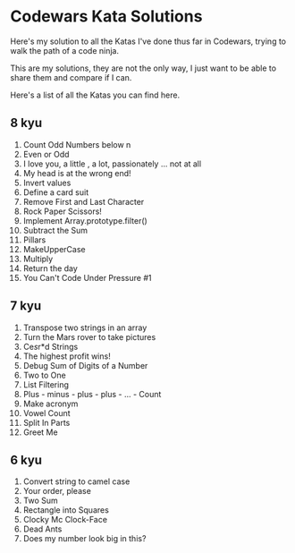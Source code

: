 # Codewars Kata Solutions

Here's my solution to all the Katas I've done thus far in Codewars, trying to walk the path of a code ninja.

This are my solutions, they are not the only way, I just want to be able to share them and compare if I can.

Here's a list of all the Katas you can find here.


## 8 kyu ##

1. Count Odd Numbers below n
2. Even or Odd
3. I love you, a little , a lot, passionately ... not at all
4. My head is at the wrong end!
5. Invert values
6. Define a card suit
7. Remove First and Last Character
8. Rock Paper Scissors!
9. Implement Array.prototype.filter()
10. Subtract the Sum
11. Pillars
12. MakeUpperCase
13. Multiply
14. Return the day
15. You Can't Code Under Pressure #1


## 7 kyu ##

1. Transpose two strings in an array
2. Turn the Mars rover to take pictures
3. Ce*s*r*d Strings
4. The highest profit wins!
5. Debug Sum of Digits of a Number
6. Two to One
7. List Filtering
8. Plus - minus - plus - plus - ... - Count
9. Make acronym
10. Vowel Count
11. Split In Parts
12. Greet Me


## 6 kyu ##

1. Convert string to camel case
2. Your order, please
3. Two Sum
4. Rectangle into Squares
5. Clocky Mc Clock-Face
6. Dead Ants
7. Does my number look big in this?
